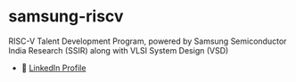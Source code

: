 # samsung-riscv
RISC-V Talent Development Program, powered by Samsung Semiconductor India Research (SSIR) along with VLSI System Design (VSD)
- 🔗 [LinkedIn Profile](https://www.linkedin.com/in/gautham-n-1a91a128a)
